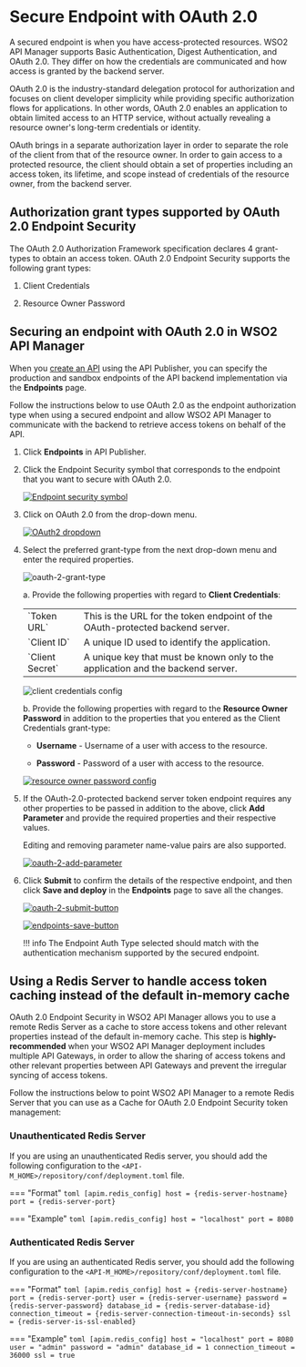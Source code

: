 # Secure Endpoint with OAuth 2.0

A secured endpoint is when you have access-protected resources. WSO2 API Manager supports Basic Authentication, Digest Authentication, and OAuth 2.0. They differ on how the credentials are communicated and how access is granted by the backend server.

OAuth 2.0 is the industry-standard delegation protocol for authorization and focuses on client developer simplicity while providing specific authorization flows for applications. In other words, OAuth 2.0 enables an application to obtain limited access to an HTTP service, without actually revealing a resource owner's long-term credentials or identity.

OAuth brings in a separate authorization layer in order to separate the role of the client from that of the resource owner. In order to gain access to a protected resource, the client should obtain a set of properties including an access token, its lifetime, and scope instead of credentials of the resource owner, from the backend server.

## Authorization grant types supported by OAuth 2.0 Endpoint Security

The OAuth 2.0 Authorization Framework specification declares 4 grant-types to obtain an access token. OAuth 2.0 Endpoint Security supports the following grant types:

1. Client Credentials

2. Resource Owner Password

## Securing an endpoint with OAuth 2.0 in WSO2 API Manager

When you [create an API]({{base_path}}/design/create-api/create-rest-api/create-a-rest-api) using the API Publisher, you can specify the production and sandbox endpoints of the API backend implementation via the **Endpoints** page.

Follow the instructions below to use OAuth 2.0 as the endpoint authorization type when using a secured endpoint and allow WSO2 API Manager to communicate with the backend to retrieve access tokens on behalf of the API.

1. Click **Endpoints** in API Publisher.

2. Click the Endpoint Security symbol that corresponds to the endpoint that you want to secure with OAuth 2.0.

      [![Endpoint security symbol]({{base_path}}/assets/img/design/endpoints/endpoint-security/endpoint-security-symbol.png)]({{base_path}}/assets/img/learn/endpoint-security-symbol.png)

3. Click on OAuth 2.0 from the drop-down menu.

     [![OAuth2 dropdown]({{base_path}}/assets/img/learn/oauth-2-dropdown.png)]({{base_path}}/assets/img/learn/oauth-2-dropdown.png)

4. Select the preferred grant-type from the next drop-down menu and enter the required properties.

     ![oauth-2-grant-type]({{base_path}}/assets/img/learn/oauth-2-grant-type.png)

     a. Provide the following properties with regard to **Client Credentials**:

     <table>
      <tbody>
         <tr>
            <td>`Token URL`</td>
            <td>This is the URL for the token endpoint of the OAuth-protected backend server.</td>
         </tr>
         <tr>
            <td>`Client ID`</td>
            <td>A unique ID used to identify the application.</td>
         </tr>
         <tr>
            <td>`Client Secret`</td>
            <td>A unique key that must be known only to the application and the backend server.</td>
         </tr>                  
      </tbody>
     </table>

     ![client credentials config]({{base_path}}/assets/img/learn/client-credentials-config.png)

    b. Provide the following properties with regard to the **Resource Owner Password** in addition to the properties that you entered as the Client Credentials grant-type:

    * **Username** - Username of a user with access to the resource.
        
    * **Password** - Password of a user with access to the resource.
    
     [![resource owner password config]({{base_path}}/assets/img/learn/resource-owner-password-config.png)]({{base_path}}/assets/img/learn/resource-owner-password-config.png)

5. If the OAuth-2.0-protected backend server token endpoint requires any other properties to be passed in addition to the above, click **Add Parameter** and provide the required properties and their respective values. 
      
      Editing and removing parameter name-value pairs are also supported.

     [![oauth-2-add-parameter]({{base_path}}/assets/img/learn/oauth-2-add-parameter.png)]({{base_path}}/assets/img/learn/oauth-2-add-parameter.png)

6. Click **Submit** to confirm the details of the respective endpoint, and then click **Save and deploy** in the **Endpoints** page to save all the changes.

     [![oauth-2-submit-button]({{base_path}}/assets/img/learn/oauth-2-submit-button.png)]({{base_path}}/assets/img/learn/oauth-2-submit-button.png)

     [![endpoints-save-button]({{base_path}}/assets/img/design/endpoints/endpoint-security/endpoints-save-button.png)]({{base_path}}/assets/img/design/endpoints/endpoint-security/endpoints-save-button.png)

    !!! info
        The Endpoint Auth Type selected should match with the authentication mechanism supported by the secured endpoint.

## Using a Redis Server to handle access token caching instead of the default in-memory cache

OAuth 2.0 Endpoint Security in WSO2 API Manager allows you to use a remote Redis Server as a cache to store access tokens and other relevant properties instead of the default in-memory cache. This step is **highly-recommended** when your WSO2 API Manager deployment includes multiple API Gateways, in order to allow the sharing of access tokens and other relevant properties between API Gateways and prevent the irregular syncing of access tokens.

Follow the instructions below to point WSO2 API Manager to a remote Redis Server that you can use as a Cache for OAuth 2.0 Endpoint Security token management:

### Unauthenticated Redis Server

If you are using an unauthenticated Redis server, you should add the following configuration to the `<API-M_HOME>/repository/conf/deployment.toml` file.

=== "Format"
    ```toml
    [apim.redis_config]
    host = {redis-server-hostname}
    port = {redis-server-port}
    ```

=== "Example"
    ```toml
    [apim.redis_config]
    host = "localhost"
    port = 8080
    ```

### Authenticated Redis Server

If you are using an authenticated Redis server, you should add the following configuration to the `<API-M_HOME>/repository/conf/deployment.toml` file.

=== "Format"
    ```toml
    [apim.redis_config]
    host = {redis-server-hostname}
    port = {redis-server-port}
    user = {redis-server-username}
    password = {redis-server-password}
    database_id = {redis-server-database-id}
    connection_timeout = {redis-server-connection-timeout-in-seconds}
    ssl = {redis-server-is-ssl-enabled}
    ```

=== "Example"
    ```toml
    [apim.redis_config]
    host = "localhost"
    port = 8080
    user = "admin"
    password = "admin"
    database_id = 1
    connection_timeout = 36000
    ssl = true
    ```
